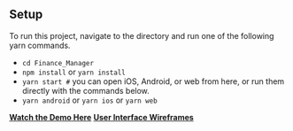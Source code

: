 ## Setup
To run this project, navigate to the directory and run one of the following yarn commands.

- ```cd Finance_Manager```
- ```npm install``` or ```yarn install```
- ```yarn start #``` you can open iOS, Android, or web from here, or run them directly with the commands below.
- ```yarn android``` or ```yarn ios``` or ```yarn web```

[**Watch the Demo Here**](https://www.youtube.com/watch?v=MBNpYkdR5_U)
[**User Interface Wireframes**](https://github.com/2004-wdf-capstone-team-c/Finance_Manager/blob/master/Wallet_wireframes.pdf)  
